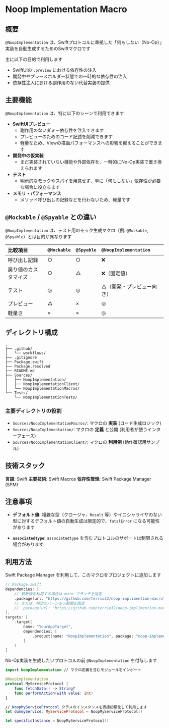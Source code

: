 # Noop Implementation Macro

## 概要

`@NoopImplementation` は、Swiftプロトコルに準拠した「何もしない（No-Op）」実装を自動生成するためのSwiftマクロです

主に以下の目的で利用します

*   SwiftUIの `.preview` における依存性の注入
*   開発中やプレースホルダー状態での一時的な依存性の注入
*   依存性注入における副作用のない代替実装の提供

## 主要機能

`@NoopImplementation` は、特に以下のシーンで利用できます

*   **SwiftUIプレビュー**
    *   副作用のないダミー依存性を注入できます
    *   プレビューのためのコード記述を削減できます
    *   軽量なため、Viewの描画パフォーマンスへの影響を抑えることができます
*   **開発中の仮実装**
    *   まだ実装されていない機能や外部依存を、一時的にNo-Op実装で置き換えられます
*   **テスト**
    *   明示的なモックやスパイを用意せず、単に「何もしない」依存性が必要な場合に役立ちます
*   **メモリ・パフォーマンス**
    *   メソッド呼び出しの記録などを行わないため、軽量です


## `@Mockable` / `@Spyable` との違い

`@NoopImplementation` は、テスト用のモック生成マクロ（例: `@Mockable`, `@Spyable`）とは目的が異なります

| 比較項目             | `@Mockable` | `@Spyable` | `@NoopImplementation` |
| :------------------- | :---------- | :--------- | :-------------------- |
| 呼び出し記録         | ○           | ○          | ❌                    |
| 戻り値のカスタマイズ   | ○           | △          | ❌（固定値）          |
| テスト              | ◎           | ◎          | △（開発・プレビュー向き） |
| プレビュー          | △           | ×          | ◎                    |
| 軽量さ               | ×           | ×          | ◎                    |

## ディレクトリ構成

```
.
├── .github/
│   └── workflows/
├── .gitignore
├── Package.swift
├── Package.resolved
├── README.md
├── Sources/
│   ├── NoopImplementation/
│   ├── NoopImplementationClient/
│   └── NoopImplementationMacros/
└── Tests/
    └── NoopImplementationTests/
```

### 主要ディレクトリの役割

*   `Sources/NoopImplementationMacros/`: マクロの **実装** (コード生成ロジック)
*   `Sources/NoopImplementation/`: マクロの **定義** と公開 (利用者が使うインターフェース)
*   `Sources/NoopImplementationClient/`: マクロの **利用例** (動作確認用サンプル)

## 技術スタック

**言語:** Swift
**主要技術:** Swift Macros
**依存性管理:** Swift Package Manager (SPM)

## 注意事項

*   **デフォルト値:** 複雑な型（クロージャ、`Result` 等）やイニシャライザのない型に対するデフォルト値の自動生成は限定的で、`fatalError` になる可能性があります

*   **`associatedtype`:** `associatedtype` を含むプロトコルのサポートは制限される場合があります

## 利用方法

Swift Package Manager を利用して、このマクロをプロジェクトに追加します

```swift
// Package.swift
dependencies: [
    // 最新版を利用する場合は main ブランチを指定
    .package(url: "https://github.com/terrio32/noop-implimention-macro", branch: "main")
    // または、特定のバージョン範囲を指定
    // .package(url: "https://github.com/terrio32/noop-implimention-macro", from: "1.0.0")
],
targets: [
    .target(
        name: "YourAppTarget",
        dependencies: [
            .product(name: "NoopImplementation", package: "noop-implementation-macro")
        ]
    )
]
```

No-Op実装を生成したいプロトコルの前 `@NoopImplementation` を付与します

```swift
import NoopImplementation // マクロ定義を含むモジュールをインポート

@NoopImplementation
protocol MyServiceProtocol {
    func fetchData() -> String?
    func performAction(with value: Int)
}

// NoopMyServiceProtocol クラスのインスタンスを直接初期化して利用します
let dummyService: MyServiceProtocol = NoopMyServiceProtocol()

let specificInstance = NoopMyServiceProtocol()
```